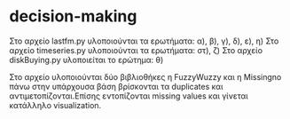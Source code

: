 # decision-making

Στο αρχείο lastfm.py υλοποιούνται τα ερωτήματα: α), β), γ), δ), ε), η)
Στο αρχείο timeseries.py υλοποιούνται τα ερωτήματα: στ), ζ)
Στο αρχείο diskBuying.py υλοποιείται το ερώτημα: θ)

Στο αρχείο υλοποιούνται δύο βιβλιοθήκες η FuzzyWuzzy και η Missingno 
πάνω στην υπάρχουσα βάση βρίσκονται τα duplicates και αντιμετοπίζονται.Επίσης εντοπίζονται 
missing values και γίνεται κατάλληλο visualization.
